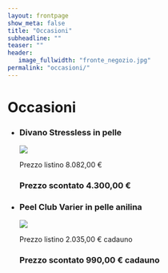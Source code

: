 ```yaml
---
layout: frontpage
show_meta: false
title: "Occasioni"
subheadline: ""
teaser: ""
header:
   image_fullwidth: "fronte_negozio.jpg"
permalink: "occasioni/"
---
```

# Occasioni

<ul class="small-block-grid-1 medium-block-grid-2">
  <li>
    <div class="card">
      <div class="card-divider">
        <h3>Divano Stressless in pelle</h3>
      </div>
      <img src="{{ site.urlimg }}occasioni/arion_home_1_thumbbig.jpg">
      <div class="card-section">
        <p>Prezzo listino 8.082,00 € <h3>Prezzo scontato 4.300,00 €</h3></p>
      </div>
    </div>
  </li>
  <li>
    <div class="card">
      <div class="card-divider">
        <h3>Peel Club Varier in pelle anilina</h3>
      </div>
      <img src="{{ site.urlimg }}occasioni/peel_club_in_pelle_thumbbig.jpg">
      <div class="card-section">
        <p>Prezzo listino 2.035,00 € cadauno <h3>Prezzo scontato 990,00 € cadauno</h3></p>
      </div>
    </div>
  </li>
</ul> <!-- grid-x -->
